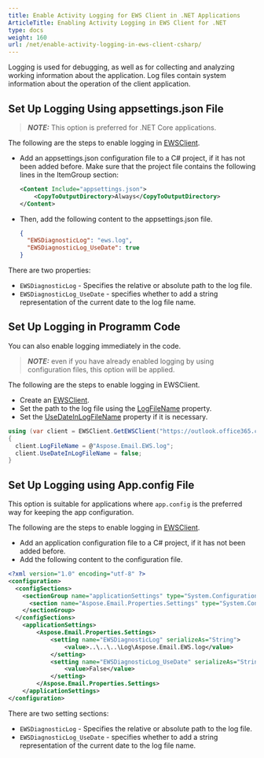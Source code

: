 ```yaml
---
title: Enable Activity Logging for EWS Client in .NET Applications
ArticleTitle: Enabling Activity Logging in EWS Client for .NET
type: docs
weight: 160
url: /net/enable-activity-logging-in-ews-client-csharp/
---
```


Logging is used for debugging, as well as for collecting and analyzing working information about the application. Log files contain system information about the operation of the client application.

## **Set Up Logging Using appsettings.json File**

> **_NOTE:_** This option is preferred for .NET Core applications.

The following are the steps to enable logging in [EWSClient](https://reference.aspose.com/email/net/aspose.email.clients.exchange.webservice/ewsclient/).

- Add an appsettings.json configuration file to a C# project, if it has not been added before. Make sure that the project file contains the following lines in the ItemGroup section:

  ```xml
  <Content Include="appsettings.json">
      <CopyToOutputDirectory>Always</CopyToOutputDirectory>
  </Content>
  ```

- Then, add the following content to the appsettings.json file.

  ```json
  {
    "EWSDiagnosticLog": "ews.log",
    "EWSDiagnosticLog_UseDate": true
  }
  ```

There are two properties:

- `EWSDiagnosticLog` - Specifies the relative or absolute path to the log file.
- `EWSDiagnosticLog_UseDate` - specifies whether to add a string representation of the current date to the log file name.

## **Set Up Logging in Programm Code**

You can also enable logging immediately in the code.

> **_NOTE:_** even if you have already enabled logging by using configuration files, this option will be applied.

The following are the steps to enable logging in EWSClient.

- Create an [EWSClient](https://reference.aspose.com/email/net/aspose.email.clients.exchange.webservice/ewsclient/).
- Set the path to the log file using the [LogFileName](https://reference.aspose.com/email/net/aspose.email.clients.exchange/exchangeclientbase/logfilename/) property.
- Set the [UseDateInLogFileName](https://reference.aspose.com/email/net/aspose.email.clients.exchange/exchangeclientbase/usedateinlogfilename/) property if it is necessary.

```csharp
using (var client = EWSClient.GetEWSClient("https://outlook.office365.com/EWS/Exchange.asmx", credentials))
{
  client.LogFileName = @"Aspose.Email.EWS.log";
  client.UseDateInLogFileName = false;
}
```

## **Set Up Logging using App.config File**

This option is suitable for applications where `app.config` is the preferred way for keeping the app configuration.

The following are the steps to enable logging in [EWSClient](https://reference.aspose.com/email/net/aspose.email.clients.exchange.webservice/ewsclient/).

- Add an application configuration file to a C# project, if it has not been added before.
- Add the following content to the configuration file.

```xml
<?xml version="1.0" encoding="utf-8" ?>
<configuration>
  <configSections>
    <sectionGroup name="applicationSettings" type="System.Configuration.ApplicationSettingsGroup, System, Version=2.0.0.0, Culture=neutral, PublicKeyToken=b77a5c561934e089" >
      <section name="Aspose.Email.Properties.Settings" type="System.Configuration.ClientSettingsSection, System, Version=2.0.0.0, Culture=neutral, PublicKeyToken=b77a5c561934e089" requirePermission="false" />
    </sectionGroup>
  </configSections>
    <applicationSettings>
        <Aspose.Email.Properties.Settings>
            <setting name="EWSDiagnosticLog" serializeAs="String">
                <value>..\..\..\Log\Aspose.Email.EWS.log</value>
            </setting>
            <setting name="EWSDiagnosticLog_UseDate" serializeAs="String">
                <value>False</value>
            </setting>
        </Aspose.Email.Properties.Settings>
    </applicationSettings>
</configuration>
```

There are two setting sections:

- `EWSDiagnosticLog` - Specifies the relative or absolute path to the log file.
- `EWSDiagnosticLog_UseDate` - specifies whether to add a string representation of the current date to the log file name.

